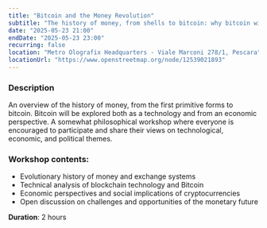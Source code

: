 ```yaml
---
title: "Bitcoin and the Money Revolution"
subtitle: "The history of money, from shells to bitcoin: why bitcoin will be the future of currency. With Lorenzo Primiterra"
date: "2025-05-23 21:00"
endDate: "2025-05-23 23:00"
recurring: false
location: "Metro Olografix Headquarters - Viale Marconi 278/1, Pescara"
locationUrl: "https://www.openstreetmap.org/node/12539021893"
---
```



### **Description**  
An overview of the history of money, from the first primitive forms to bitcoin.
Bitcoin will be explored both as a technology and from an economic perspective.
A somewhat philosophical workshop where everyone is encouraged to participate and share their views on technological, economic, and political themes.

### **Workshop contents**:
- Evolutionary history of money and exchange systems
- Technical analysis of blockchain technology and Bitcoin
- Economic perspectives and social implications of cryptocurrencies
- Open discussion on challenges and opportunities of the monetary future

**Duration**: 2 hours
